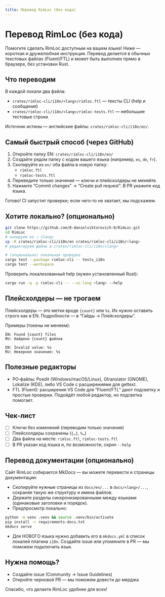 ```yaml
---
title: Перевод RimLoc (без кода)
---
```


# Перевод RimLoc (без кода)

Помогите сделать RimLoc доступным на вашем языке! Ниже — короткая и дружелюбная инструкция. Перевод делается в обычных текстовых файлах (Fluent/FTL) и может быть выполнен прямо в браузере, без установки Rust.

## Что переводим

В каждой локали два файла:

- `crates/rimloc-cli/i18n/<lang>/rimloc.ftl` — тексты CLI (help и сообщения)
- `crates/rimloc-cli/i18n/<lang>/rimloc-tests.ftl` — небольшие тестовые строки

Источник истины — английские файлы: `crates/rimloc-cli/i18n/en/`.

## Самый быстрый способ (через GitHub)

1) Откройте папку EN: `crates/rimloc-cli/i18n/en/`
2) Создайте рядом папку с кодом вашего языка (например, `es`, `de`, `fr`).
3) Скопируйте из `en/` оба файла в новую папку:
   - `rimloc.ftl`
   - `rimloc-tests.ftl`
4) Переведите только значения — ключи и плейсхолдеры не меняйте.
5) Нажмите “Commit changes” → “Create pull request”. В PR укажите код языка.

Готово! CI запустит проверки; если чего‑то не хватает, мы подскажем.

## Хотите локально? (опционально)

```bash
git clone https://github.com/0-danielviktorovich-0/RimLoc.git
cd RimLoc
# копируем en → <lang>
cp -R crates/rimloc-cli/i18n/en crates/rimloc-cli/i18n/<lang>
# редактируем файлы в crates/rimloc-cli/i18n/<lang>

# (опционально) локальная проверка
cargo test --package rimloc-cli -- tests_i18n
cargo test --workspace
```

Проверить локализованный help (нужен установленный Rust):

```bash
cargo run -q -p rimloc-cli -- --ui-lang <lang> --help
```

## Плейсхолдеры — не трогаем

Плейсхолдеры — это метки вроде `{count}` или `%s`. Их нужно оставить строго как в EN. Подробности — в “Гайды → Плейсхолдеры”.

Примеры (токены не меняем):

```
EN: Found {count} files
RU: Найдено {count} файлов

EN: Invalid value: %s
RU: Неверное значение: %s
```

## Полезные редакторы

- PO‑файлы: Poedit (Windows/macOS/Linux), Gtranslator (GNOME), Lokalize (KDE), либо VS Code с расширениями для gettext.
- FTL (Fluent): расширения VS Code для “Fluent/FTL” дают подсветку и простые проверки. Подойдёт любой редактор, но подсветка помогает.

## Чек‑лист

- [ ] Ключи без изменений (переводим только значения)
- [ ] Плейсхолдеры сохранены (`{…}`, `%…`)
- [ ] Два файла на месте: `rimloc.ftl`, `rimloc-tests.ftl`
- [ ] В PR указан код языка и, по возможности, скрин `--help`

## Перевод документации (опционально)

Сайт RimLoc собирается MkDocs — вы можете перевести и страницы документации:

- Скопируйте нужные страницы из `docs/en/...` в `docs/<lang>/...`, сохраняя такую же структуру и имена файлов.
- Держите разделы синхронизированными между языками (одинаковые заголовки и порядок).
- Предпросмотр локально:

```bash
python -m venv .venv && source .venv/bin/activate
pip install -r requirements-docs.txt
mkdocs serve
```

- Для НОВОГО языка нужно добавить его в `mkdocs.yml` в список локалей плагина `i18n`. Создайте issue или упомяните в PR — мы поможем подключить язык.

## Нужна помощь?

- Создайте issue (Community → Issue Guidelines)
- Откройте черновой PR — мы поможем довести до мерджа

Спасибо, что делаете RimLoc удобнее для всех!
